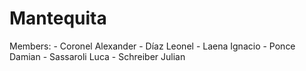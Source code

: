 # Mantequita

Members:
	- Coronel Alexander
	- Díaz Leonel
	- Laena Ignacio
	- Ponce Damian
	- Sassaroli Luca
	- Schreiber Julian